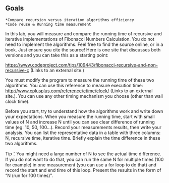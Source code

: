 ## Goals

	*Compare recursion versus iteration algorithms efficiency
	*Code reuse & Running time measurement
In this lab, you will measure and compare the running time of recursive and iterative implementations of Fibonacci Numbers Calculation.  You do not need to implement the algorithms. Feel free to find the source online, or in a book. Just ensure you cite the source!  Here is one site that discusses both versions and you can take this as a starting point:

https://www.codeproject.com/tips/109443/fibonacci-recursive-and-non-recursive-c (Links to an external site.)

You must modify the program to measure the running time of these two algorithms. You can use this reference to measure execution time: http://www.cplusplus.com/reference/ctime/clock/ (Links to an external site.). You can use any other timing mechanism you choose (other than wall clock time).

Before you start, try to understand how the algorithms work and write down your expectations. When you measure the running time, start with small values of N and increase N until you can see clear difference of running time (eg: 10, 50, 100…).  Record your measurements results, then write your analysis. You can list the representative data in a table with three columns: N, recursive time, iterative time.  Briefly explain the time difference in these two algorithms.

Tip：You might need a large number of N to see the actual time difference.  If you do not want to do that, you can run the same N for multiple times (100 for example) in one measurement (you can use a for loop to do that) and record the start and end time of this loop.  Present the results in the form of “N (run for 100 times)”.
